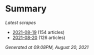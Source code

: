 # Summary
*Latest scrapes*
* [2021-08-19](https://github.com/nuuuwan/news_lk/blob/data/news_lk.2021-08-19.json) (154 articles)
* [2021-08-20](https://github.com/nuuuwan/news_lk/blob/data/news_lk.2021-08-20.json) (126 articles)

*Generated at 09:08PM, August 20, 2021*